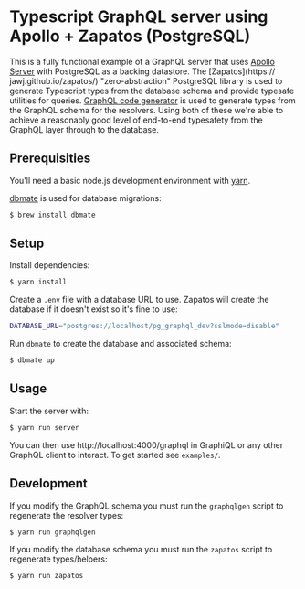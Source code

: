 # Typescript GraphQL server using Apollo + Zapatos (PostgreSQL)

This is a fully functional example of a GraphQL server that uses [Apollo Server](https://www.apollographql.com/docs/apollo-server/) with PostgreSQL as a backing datastore. The [Zapatos](https:// jawj.github.io/zapatos/) "zero-abstraction" PostgreSQL library is used to generate Typescript types from the database schema and provide typesafe utilities for queries. [GraphQL code generator](https://graphql-code-generator.com/) is used to generate types from the GraphQL schema for the resolvers. Using both of these we're able to achieve a reasonably good level of end-to-end typesafety from the GraphQL layer through to the database.

## Prerequisities

You'll need a basic node.js development environment with [yarn](https://yarnpkg.com/).

[dbmate](https://github.com/amacneil/dbmate) is used for database migrations:

```bash
$ brew install dbmate
```

## Setup

Install dependencies:

```bash
$ yarn install
```

Create a `.env` file with a database URL to use. Zapatos will create the database if it doesn't exist so it's fine to use:

```bash
DATABASE_URL="postgres://localhost/pg_graphql_dev?sslmode=disable"
```

Run `dbmate` to create the database and associated schema:

```bash
$ dbmate up
```

## Usage

Start the server with:

```bash
$ yarn run server
```

You can then use http://localhost:4000/graphql in GraphiQL or any other GraphQL client to interact. To get started see `examples/`.

## Development

If you modify the GraphQL schema you must run the `graphqlgen` script to regenerate the resolver types:

```bash
$ yarn run graphqlgen
```

If you modify the database schema you must run the `zapatos` script to regenerate types/helpers:

```bash
$ yarn run zapatos
```
